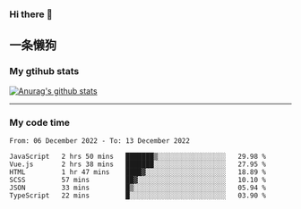 ### Hi there 👋

## 一条懒狗
<!--
**kiss-me-quickly/kiss-me-quickly** is a ✨ _special_ ✨ repository because its `README.md` (this file) appears on your GitHub profile.

Here are some ideas to get you started:

- 🔭 I’m currently working on ...
- 🌱 I’m currently learning ...
- 👯 I’m looking to collaborate on ...
- 🤔 I’m looking for help with ...
- 💬 Ask me about ...
- 📫 How to reach me: ...
- 😄 Pronouns: ...
- ⚡ Fun fact: ...
-->


### My gtihub stats

[![Anurag's github stats](https://github-readme-stats.vercel.app/api?username=kiss-me-quickly)](https://github.com/anuraghazra/github-readme-stats)

***

### My code time

<!--START_SECTION:waka-->

```text
From: 06 December 2022 - To: 13 December 2022

JavaScript   2 hrs 50 mins   ███████▒░░░░░░░░░░░░░░░░░   29.98 %
Vue.js       2 hrs 38 mins   ███████░░░░░░░░░░░░░░░░░░   27.95 %
HTML         1 hr 47 mins    ████▓░░░░░░░░░░░░░░░░░░░░   18.89 %
SCSS         57 mins         ██▓░░░░░░░░░░░░░░░░░░░░░░   10.10 %
JSON         33 mins         █▒░░░░░░░░░░░░░░░░░░░░░░░   05.94 %
TypeScript   22 mins         █░░░░░░░░░░░░░░░░░░░░░░░░   03.90 %
```

<!--END_SECTION:waka-->
